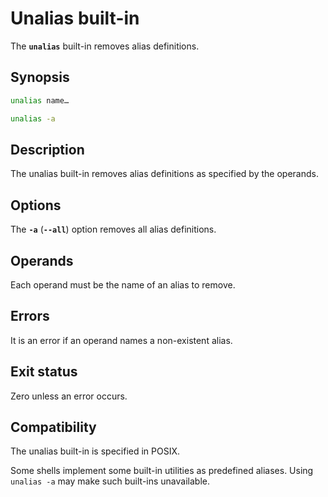 # Unalias built-in

The **`unalias`** built-in removes alias definitions.

## Synopsis

```sh
unalias name…
```

```sh
unalias -a
```

## Description

The unalias built-in removes alias definitions as specified by the operands.

## Options

The **`-a`** (**`--all`**) option removes all alias definitions.

## Operands

Each operand must be the name of an alias to remove.

## Errors

It is an error if an operand names a non-existent alias.

## Exit status

Zero unless an error occurs.

## Compatibility

The unalias built-in is specified in POSIX.

Some shells implement some built-in utilities as predefined aliases. Using
`unalias -a` may make such built-ins unavailable.